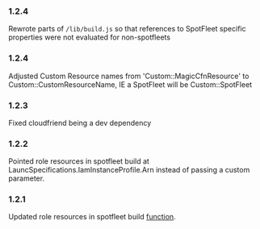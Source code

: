 ### 1.2.4

Rewrote parts of `/lib/build.js` so that references to SpotFleet specific properties were not evaluated for non-spotfleets

### 1.2.4
Adjusted Custom Resource names from 'Custom::MagicCfnResource' to Custom::CustomResourceName, IE a SpotFleet will be Custom::SpotFleet

### 1.2.3
Fixed cloudfriend being a dev dependency

### 1.2.2

Pointed role resources in spotfleet build at LauncSpecifications.IamInstanceProfile.Arn instead of passing a custom parameter.

### 1.2.1

Updated role resources in spotfleet build [function](https://github.com/mapbox/magic-cfn-resources/pull/14).
